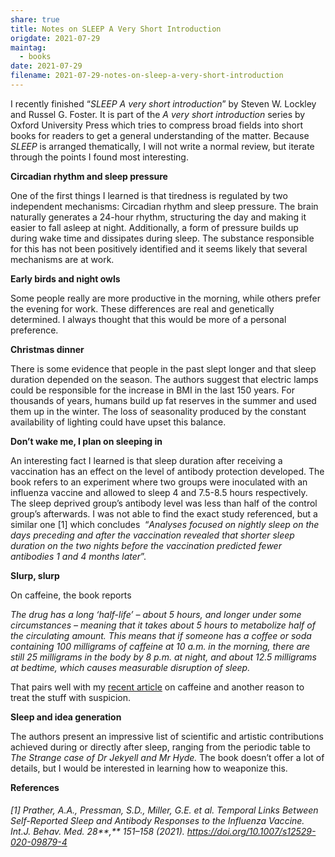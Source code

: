 ```yaml
---
share: true
title: Notes on SLEEP A Very Short Introduction
origdate: 2021-07-29
maintag:
  - books
date: 2021-07-29
filename: 2021-07-29-notes-on-sleep-a-very-short-introduction
---
```

I recently finished “_SLEEP A very short introduction_” by Steven W. Lockley and Russel G. Foster. It is part of the _A very short introduction_ series by Oxford University Press which tries to compress broad fields into short books for readers to get a general understanding of the matter. Because _SLEEP_ is arranged thematically, I will not write a normal review, but iterate through the points I found most interesting.

**Circadian rhythm and sleep pressure**

One of the first things I learned is that tiredness is regulated by two independent mechanisms: Circadian rhythm and sleep pressure. The brain naturally generates a 24-hour rhythm, structuring the day and making it easier to fall asleep at night. Additionally, a form of pressure builds up during wake time and dissipates during sleep. The substance responsible for this has not been positively identified and it seems likely that several mechanisms are at work.

**Early birds and night owls**

Some people really are more productive in the morning, while others prefer the evening for work. These differences are real and genetically determined. I always thought that this would be more of a personal preference.

**Christmas dinner**

There is some evidence that people in the past slept longer and that sleep duration depended on the season. The authors suggest that electric lamps could be responsible for the increase in BMI in the last 150 years. For thousands of years, humans build up fat reserves in the summer and used them up in the winter. The loss of seasonality produced by the constant availability of lighting could have upset this balance.

**Don’t wake me, I plan on sleeping in**

An interesting fact I learned is that sleep duration after receiving a vaccination has an effect on the level of antibody protection developed. The book refers to an experiment where two groups were inoculated with an influenza vaccine and allowed to sleep 4 and 7.5-8.5 hours respectively. The sleep deprived group’s antibody level was less than half of the control group’s afterwards. I was not able to find the exact study referenced, but a similar one [1] which concludes  “_Analyses focused on nightly sleep on the days preceding and after the vaccination revealed that shorter sleep duration on the two nights before the vaccination predicted fewer antibodies 1 and 4 months later_”.

**Slurp, slurp**

On caffeine, the book reports

_The drug has a long ‘half-life’ – about 5 hours, and longer under some circumstances – meaning that it takes about 5 hours to metabolize half of the circulating amount. This means that if someone has a coffee or soda containing 100 milligrams of caffeine at 10 a.m. in the morning, there are still 25 milligrams in the body by 8 p.m. at night, and about 12.5 milligrams at bedtime, which causes measurable disruption of sleep._

That pairs well with my [recent article](https://nemology.org/2021/07/26/coffee-and-coal/) on caffeine and another reason to treat the stuff with suspicion.

**Sleep and idea generation**

The authors present an impressive list of scientific and artistic contributions achieved during or directly after sleep, ranging from the periodic table to _The Strange case of Dr Jekyell and Mr Hyde._ The book doesn’t offer a lot of details, but I would be interested in learning how to weaponize this.

**References**

###### [1] Prather, A.A., Pressman, S.D., Miller, G.E. _et al._ Temporal Links Between Self-Reported Sleep and Antibody Responses to the Influenza Vaccine. _Int.J. Behav. Med._ 28**,** 151–158 (2021). https://doi.org/10.1007/s12529-020-09879-4